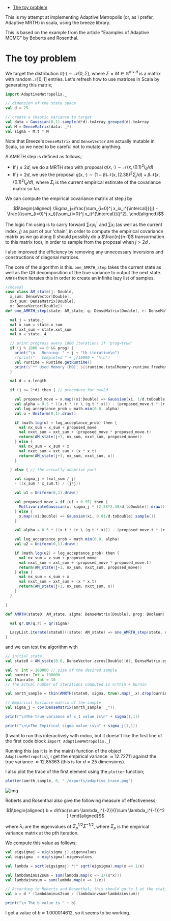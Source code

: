 - [The toy problem](#org61d5d87)

This is my attempt at implementing Adaptive Metropolis (or, as I prefer, Adaptive MRTH) in scala, using the breeze library.

This is based on the example from the article "Examples of Adaptive MCMC" by Boberts and Rosenthal.


<a id="org61d5d87"></a>

# The toy problem

We target the distribution $\pi(\cdot)\sim \mathcal N(0,\Sigma)$, where $\Sigma = M \in \mathbb R^{d\times d}$ is a matrix with random $\mathcal N[0,1]$ entries. Let's refresh how to use matrices in Scala by generating this matrix;

```scala mdoc
import AdaptiveMetropolis._

// dimension of the state space
val d = 25

// create a chaotic variance to target
val data = Gaussian(0,1).sample(d*d).toArray.grouped(d).toArray
val M = DenseMatrix(data: _*)
val sigma = M.t * M
```

Note that Breeze's `DenseMatrix` and `DenseVector` are actually mutable in Scala, so we need to be careful not to mutate anything.

A AMRTH step is defined as follows;

-   If $j\leq 2d$, we do a MRTH step with proposal $q(x,\cdot)\sim \mathcal N(x,(0.1)^2I_d/d)$
-   If $j>2d$, we use the proposal $q(x,\cdot)\sim(1-\beta)\mathcal N(x,(2.38)^2\Sigma_j/d)+\beta\mathcal N(x,(0.1)^2I_d/d)$, where $\Sigma_j$ is the current empirical estimate of the covariance matrix so far.

We can compute the empirical covariance matrix at step $j$ by

$$\begin{aligned} \Sigma_j=\frac{\sum_{i=0}^j x_ix_i^{\intercal}}{j} - \frac{(\sum_{i=0}^j x_i)(\sum_{i=0}^j x_i)^{\intercal}}{j^2}. \end{aligned}$$

The logic I'm using is to carry forward $\sum x_ix_i^{\intercal}$ and $\sum x_i$ (as well as the current index, $j$) as part of our 'chain', in order to compute the empirical covariance matrix as we go along (I should possibly do a $\frac{n}{n-1}$ transormation to this matrix too), in order to sample from the proposal when $j>2d$ .

I also improved the efficiency by removing any unnecessary inversions and constructions of diagonal matrices.

The core of the algorithm is this. `one_AMRTH_step` takes the current state as well as the QR decomposition of the true variance to output the next state. `AMRTH` then iterates this in order to create an infinite lazy list of samples.

```scala mdoc
//noeval
case class AM_state(j: Double,
  x_sum: DenseVector[Double],
  xxt_sum: DenseMatrix[Double],
  x: DenseVector[Double])
def one_AMRTH_step(state: AM_state, q: DenseMatrix[Double], r: DenseMatrix[Double], prog: Boolean): AM_state = {

  val j = state.j
  val x_sum = state.x_sum
  val xxt_sum = state.xxt_sum
  val x = state._4

  // print progress every 1000 iterations if 'prog=true'
  if (j % 1000 == 0 && prog) {
    print("\n   Running: " + j + "th iteration\n")
    //print("   Completed " + j/10000 + "%\n")
    val runtime = Runtime.getRuntime()
    print(s"** Used Memory (MB): ${(runtime.totalMemory-runtime.freeMemory)/(1048576)}")
  }

  val d = x.length

  if (j <= 2*d) then { // procedure for n<=2d

    val proposed_move = x.map((xi:Double) => Gaussian(xi, 1/d.toDouble).sample())
    val alpha = 0.5 * ((x.t * (r \ (q.t * x))) - (proposed_move.t * (r \ (q.t * proposed_move))))
    val log_acceptance_prob = math.min(0.0, alpha)
    val u = Uniform(0,1).draw()

    if (math.log(u) < log_acceptance_prob) then {
      val nx_sum = x_sum + proposed_move
      val nxxt_sum = xxt_sum + (proposed_move * proposed_move.t)
      return(AM_state(j+1, nx_sum, nxxt_sum, proposed_move))
    } else {
      val nx_sum = x_sum + x
      val nxxt_sum = xxt_sum + (x * x.t)
      return(AM_state(j+1, nx_sum, nxxt_sum, x))
    }

  } else { // the actually adaptive part

    val sigma_j = (xxt_sum / j)
    - ((x_sum * x_sum.t) / (j*j))

    val u1 = Uniform(0,1).draw()

    val proposed_move = if (u1 < 0.95) then {
      MultivariateGaussian(x, sigma_j * (2.38*2.38/d.toDouble)).draw()
    } else {
      x.map((xi:Double) => Gaussian(xi, 0.01/d.toDouble).sample())
    }

    val alpha = 0.5 * ((x.t * (r \ (q.t * x))) - (proposed_move.t * (r \ (q.t * proposed_move))))

    val log_acceptance_prob = math.min(0.0, alpha)
    val u2 = Uniform(0,1).draw()

    if (math.log(u2) < log_acceptance_prob) then {
      val nx_sum = x_sum + proposed_move
      val nxxt_sum = xxt_sum + (proposed_move * proposed_move.t)
      return(AM_state(j+1, nx_sum, nxxt_sum, proposed_move))
    } else {
      val nx_sum = x_sum + x
      val nxxt_sum = xxt_sum + (x * x.t)
      return(AM_state(j+1, nx_sum, nxxt_sum, x))
    }
  }

}

def AMRTH(state0: AM_state, sigma: DenseMatrix[Double], prog: Boolean): LazyList[AM_state] = {

  val qr.QR(q,r) = qr(sigma)

  LazyList.iterate(state0)((state: AM_state) => one_AMRTH_step(state, q, r, prog))
}
```

and we can test the algorithm with

```scala mdoc:silent
// initial state
val state0 = AM_state(0.0, DenseVector.zeros[Double](d), DenseMatrix.eye[Double](d), DenseVector.zeros[Double](d))

val n: Int = 100000 // size of the desired sample
val burnin: Int = 100000
val thinrate: Int = 10
// The actual number of iterations computed is n/thin + burnin

val amrth_sample = thin(AMRTH(state0, sigma, true).map(_.x).drop(burnin),thinrate).take(n).toArray

// Empirical Variance matrix of the sample
val sigma_j = cov(DenseMatrix(amrth_sample: _*))
```

```scala mdoc
print("\nThe true variance of x_1 value is\n" + sigma(1,1))

print("\n\nThe Empirical sigma value is\n" + sigma_j(1,1))
```

(I want to run this interactively with mdoc, but it doesn't like the first line of the first code block `import AdaptiveMetropolis._`)

Running this (as it is in the main() function of the object `AdaptiveMetropolis`), I get the empirical variance $\approx 12.72711$ against the true variance $\approx 12.85363$ (this is for $d=25$ dimensions).

I also plot the trace of the first element using the `plotter` function;

```scala mdoc
plotter(amrth_sample, 0, "./exports/adaptive_trace.png")
```

![img](/home/tate/MyProjects/AdaptiveMCMC/exports/adaptive_trace.png)

Roberts and Rosenthal also give the following measure of effectiveness;

$$\begin{aligned} b = d\frac{\sum \lambda_i^{-2}}{(\sum \lambda_i^{-1})^2 } \end{aligned}$$

where $\lambda_i$ are the eigenvalues of $\Sigma_p^{1/2}\Sigma^{-1/2}$, where $\Sigma_p$ is the empirical variance matrix at the pth iteration.

We compute this value as follows;

```scala mdoc:silent
val eigsigmaj = eig(sigma_j).eigenvalues
val eigsigma  = eig(sigma).eigenvalues

val lambda = sqrt(eigsigmaj) *:* sqrt(eigsigma).map(x => 1/x)

val lambdaminus2sum = sum(lambda.map(x => 1/(x*x)))
val lambdainvsum = sum(lambda.map(x => 1/x))

// According to Roberts and Rosenthal, this should go to 1 at the stationary distribution
val b = d * (lambdaminus2sum / (lambdainvsum*lambdainvsum))
```

```scala mdoc
print("\n The b value is " + b)
```

I get a value of $b\approx 1.000014612$, so it seems to be working.

